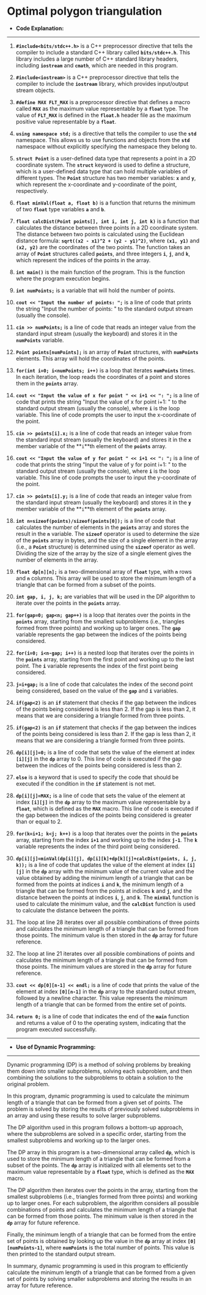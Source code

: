 # Optimal polygon triangulation

- **Code Explanation:**
---

1. **`#include<bits/stdc++.h>`** is a C++ preprocessor directive that tells the compiler to include a standard C++ library called **`bits/stdc++.h`**. This library includes a large number of C++ standard library headers, including **`iostream`** and **`cmath`**, which are needed in this program.
2. **`#include<iostream>`** is a C++ preprocessor directive that tells the compiler to include the **`iostream`** library, which provides input/output stream objects.
3. **`#define MAX FLT_MAX`** is a preprocessor directive that defines a macro called **`MAX`** as the maximum value representable by a **`float`** type. The value of **`FLT_MAX`** is defined in the **`float.h`** header file as the maximum positive value representable by a **`float`**.
4. **`using namespace std;`** is a directive that tells the compiler to use the **`std`** namespace. This allows us to use functions and objects from the **`std`** namespace without explicitly specifying the namespace they belong to.
5. **`struct Point`** is a user-defined data type that represents a point in a 2D coordinate system. The **`struct`** keyword is used to define a structure, which is a user-defined data type that can hold multiple variables of different types. The **`Point`** structure has two member variables: **`x`** and **`y`**, which represent the x-coordinate and y-coordinate of the point, respectively.
6. **`float minVal(float a, float b)`** is a function that returns the minimum of two **`float`** type variables **`a`** and **`b`**.
7. **`float calcDist(Point points[], int i, int j, int k)`** is a function that calculates the distance between three points in a 2D coordinate system. The distance between two points is calculated using the Euclidean distance formula: **`sqrt((x2 - x1)^2 + (y2 - y1)^2)`**, where **`(x1, y1)`** and **`(x2, y2)`** are the coordinates of the two points. The function takes an array of **`Point`** structures called **`points`**, and three integers **`i`**, **`j`**, and **`k`**, which represent the indices of the points in the array.
8. **`int main()`** is the main function of the program. This is the function where the program execution begins.
9. **`int numPoints;`** is a variable that will hold the number of points.
10. **`cout << "Input the number of points: ";`** is a line of code that prints the string "Input the number of points: " to the standard output stream (usually the console).
11. **`cin >> numPoints;`** is a line of code that reads an integer value from the standard input stream (usually the keyboard) and stores it in the **`numPoints`** variable.
12. **`Point points[numPoints];`** is an array of **`Point`** structures, with **`numPoints`** elements. This array will hold the coordinates of the points.
13. **`for(int i=0; i<numPoints; i++)`** is a loop that iterates **`numPoints`** times. In each iteration, the loop reads the coordinates of a point and stores them in the **`points`** array.

1. **`cout << "Input the value of x for point " << i+1 << ": ";`** is a line of code that prints the string "Input the value of x for point i+1: " to the standard output stream (usually the console), where **`i`** is the loop variable. This line of code prompts the user to input the x-coordinate of the point.
2. **`cin >> points[i].x;`** is a line of code that reads an integer value from the standard input stream (usually the keyboard) and stores it in the **`x`** member variable of the **`i`**th element of the **`points`** array.
3. **`cout << "Input the value of y for point " << i+1 << ": ";`** is a line of code that prints the string "Input the value of y for point i+1: " to the standard output stream (usually the console), where **`i`** is the loop variable. This line of code prompts the user to input the y-coordinate of the point.
4. **`cin >> points[i].y;`** is a line of code that reads an integer value from the standard input stream (usually the keyboard) and stores it in the **`y`** member variable of the **`i`**th element of the **`points`** array.
5. **`int n=sizeof(points)/sizeof(points[0]);`** is a line of code that calculates the number of elements in the **`points`** array and stores the result in the **`n`** variable. The **`sizeof`** operator is used to determine the size of the **`points`** array in bytes, and the size of a single element in the array (i.e., a **`Point`** structure) is determined using the **`sizeof`** operator as well. Dividing the size of the array by the size of a single element gives the number of elements in the array.
6. **`float dp[n][n];`** is a two-dimensional array of **`float`** type, with **`n`** rows and **`n`** columns. This array will be used to store the minimum length of a triangle that can be formed from a subset of the points.
7. **`int gap, i, j, k;`** are variables that will be used in the DP algorithm to iterate over the points in the **`points`** array.
8. **`for(gap=0; gap<n; gap++)`** is a loop that iterates over the points in the **`points`** array, starting from the smallest subproblems (i.e., triangles formed from three points) and working up to larger ones. The **`gap`** variable represents the gap between the indices of the points being considered.
9. **`for(i=0; i<n-gap; i++)`** is a nested loop that iterates over the points in the **`points`** array, starting from the first point and working up to the last point. The **`i`** variable represents the index of the first point being considered.
10. **`j=i+gap;`** is a line of code that calculates the index of the second point being considered, based on the value of the **`gap`** and **`i`** variables.
11. **`if(gap<2)`** is an **`if`** statement that checks if the gap between the indices of the points being considered is less than 2. If the gap is less than 2, it means that we are considering a triangle formed from three points.
12. **`if(gap<2)`** is an **`if`** statement that checks if the gap between the indices of the points being considered is less than 2. If the gap is less than 2, it means that we are considering a triangle formed from three points.
13. **`dp[i][j]=0;`** is a line of code that sets the value of the element at index **`[i][j]`** in the **`dp`** array to 0. This line of code is executed if the gap between the indices of the points being considered is less than 2.
14. **`else`** is a keyword that is used to specify the code that should be executed if the condition in the **`if`** statement is not met.
15. **`dp[i][j]=MAX;`** is a line of code that sets the value of the element at index **`[i][j]`** in the **`dp`** array to the maximum value representable by a **`float`**, which is defined as the **`MAX`** macro. This line of code is executed if the gap between the indices of the points being considered is greater than or equal to 2.
16. **`for(k=i+1; k<j; k++)`** is a loop that iterates over the points in the **`points`** array, starting from the index **`i+1`** and working up to the index **`j-1`**. The **`k`** variable represents the index of the third point being considered.
17. **`dp[i][j]=minVal(dp[i][j], dp[i][k]+dp[k][j]+calcDist(points, i, j, k));`** is a line of code that updates the value of the element at index **`[i][j]`** in the **`dp`** array with the minimum value of the current value and the value obtained by adding the minimum length of a triangle that can be formed from the points at indices **`i`** and **`k`**, the minimum length of a triangle that can be formed from the points at indices **`k`** and **`j`**, and the distance between the points at indices **`i`**, **`j`**, and **`k`**. The **`minVal`** function is used to calculate the minimum value, and the **`calcDist`** function is used to calculate the distance between the points.
18. The loop at line 28 iterates over all possible combinations of three points and calculates the minimum length of a triangle that can be formed from those points. The minimum value is then stored in the **`dp`** array for future reference.
19. The loop at line 21 iterates over all possible combinations of points and calculates the minimum length of a triangle that can be formed from those points. The minimum values are stored in the **`dp`** array for future reference.
20. **`cout << dp[0][n-1] << endl;`** is a line of code that prints the value of the element at index **`[0][n-1]`** in the **`dp`** array to the standard output stream, followed by a newline character. This value represents the minimum length of a triangle that can be formed from the entire set of points.
21. **`return 0;`** is a line of code that indicates the end of the **`main`** function and returns a value of 0 to the operating system, indicating that the program executed successfully.
---
- **Use of Dynamic Programming:**
---
Dynamic programming (DP) is a method of solving problems by breaking them down into smaller subproblems, solving each subproblem, and then combining the solutions to the subproblems to obtain a solution to the original problem.

In this program, dynamic programming is used to calculate the minimum length of a triangle that can be formed from a given set of points. The problem is solved by storing the results of previously solved subproblems in an array and using these results to solve larger subproblems.

The DP algorithm used in this program follows a bottom-up approach, where the subproblems are solved in a specific order, starting from the smallest subproblems and working up to the larger ones.

The DP array in this program is a two-dimensional array called **`dp`**, which is used to store the minimum length of a triangle that can be formed from a subset of the points. The **`dp`** array is initialized with all elements set to the maximum value representable by a **`float`** type, which is defined as the **`MAX`** macro.

The DP algorithm then iterates over the points in the array, starting from the smallest subproblems (i.e., triangles formed from three points) and working up to larger ones. For each subproblem, the algorithm considers all possible combinations of points and calculates the minimum length of a triangle that can be formed from those points. The minimum value is then stored in the **`dp`** array for future reference.

Finally, the minimum length of a triangle that can be formed from the entire set of points is obtained by looking up the value in the **`dp`** array at index **`[0][numPoints-1]`**, where **`numPoints`** is the total number of points. This value is then printed to the standard output stream.

In summary, dynamic programming is used in this program to efficiently calculate the minimum length of a triangle that can be formed from a given set of points by solving smaller subproblems and storing the results in an array for future reference.

